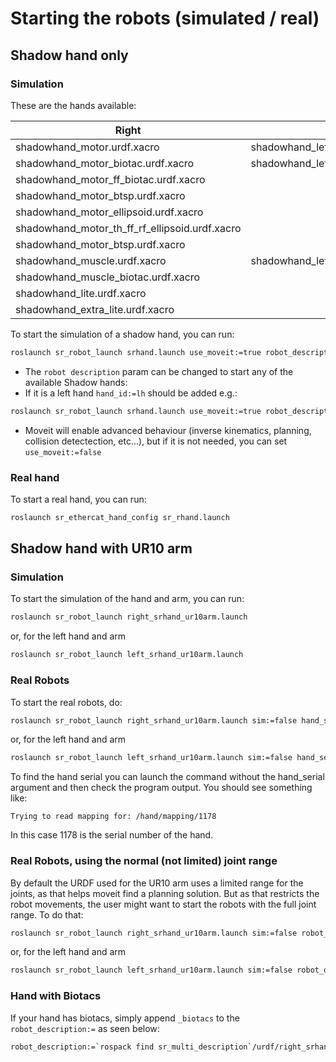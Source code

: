# Starting the robots (simulated / real)

## Shadow hand only

### Simulation

These are the hands available:

| Right                                          | Left                                    | 
| ---------------------------------------------- |-----------------------------------------| 
| shadowhand_motor.urdf.xacro                    | shadowhand_left_motor.urdf.xacro        | 
| shadowhand_motor_biotac.urdf.xacro             | shadowhand_left_motor_biotac.urdf.xacro |
| shadowhand_motor_ff_biotac.urdf.xacro          |                                         |
| shadowhand_motor_btsp.urdf.xacro               |                                         |
| shadowhand_motor_ellipsoid.urdf.xacro          |                                         |
| shadowhand_motor_th_ff_rf_ellipsoid.urdf.xacro |                                         |
| shadowhand_motor_btsp.urdf.xacro               |                                         |
| shadowhand_muscle.urdf.xacro                   | shadowhand_left_muscle.urdf.xacro       |
| shadowhand_muscle_biotac.urdf.xacro            |                                         |
| shadowhand_lite.urdf.xacro                     |                                         |
| shadowhand_extra_lite.urdf.xacro               |                                         |

To start the simulation of a shadow hand, you can run:

```bash
roslaunch sr_robot_launch srhand.launch use_moveit:=true robot_description:=`rospack find sr_description`/robots/shadowhand_motor.urdf.xacro
```

* The `robot description` param can be changed to start any of the available Shadow hands:
* If it is a left hand `hand_id:=lh` should be added e.g.: 
```bash
roslaunch sr_robot_launch srhand.launch use_moveit:=true robot_description:=`rospack find sr_description`/robots/shadowhand_left_motor.urdf.xacro hand_id:=lh
```
* Moveit will enable advanced behaviour (inverse kinematics, planning, collision detectection, etc...), but if it is not needed, you can set `use_moveit:=false`

### Real hand

To start a real hand, you can run:
```bash
roslaunch sr_ethercat_hand_config sr_rhand.launch
```

## Shadow hand with UR10 arm

### Simulation
To start the simulation of the hand and arm, you can run:

```bash
roslaunch sr_robot_launch right_srhand_ur10arm.launch
```

or, for the left hand and arm

```bash
roslaunch sr_robot_launch left_srhand_ur10arm.launch
```

### Real Robots
To start the real robots, do:

```bash
roslaunch sr_robot_launch right_srhand_ur10arm.launch sim:=false hand_serial:=1178
```

or, for the left hand and arm

```bash
roslaunch sr_robot_launch left_srhand_ur10arm.launch sim:=false hand_serial:=1178
```

To find the hand serial you can launch the command without the hand_serial argument and then check the program output. You should see something like:

```
Trying to read mapping for: /hand/mapping/1178
```

In this case 1178 is the serial number of the hand.

### Real Robots, using the normal (not limited) joint range

By default the URDF used for the UR10 arm uses a limited range for the joints, as that helps moveit find a planning solution. But as that restricts the robot movements, the user might want to start the robots with the full joint range. To do that:

```bash
roslaunch sr_robot_launch right_srhand_ur10arm.launch sim:=false robot_description:=`rospack find sr_multi_description`/urdf/right_srhand_ur10.urdf.xacro hand_serial:=1178
```

or, for the left hand and arm

```bash
roslaunch sr_robot_launch left_srhand_ur10arm.launch sim:=false robot_description:=`rospack find sr_multi_description`/urdf/left_srhand_ur10.urdf.xacro hand_serial:=1178
```

### Hand with Biotacs

If your hand has biotacs, simply append `_biotacs` to the `robot_description:=` as seen below:

```bash
robot_description:=`rospack find sr_multi_description`/urdf/right_srhand_ur10_joint_limited_biotacs.urdf.xacro
``` 
